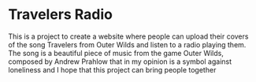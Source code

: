# Travelers Radio

This is a project to create a website where people can upload their covers of the song Travelers from Outer Wilds and listen to a radio playing them. The song is a beautiful piece of music from the game Outer Wilds, composed by Andrew Prahlow that in my opinion is a symbol against loneliness and I hope that this project can bring people together